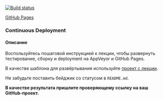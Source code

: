 [![Build status](https://ci.appveyor.com/api/projects/status/bofjv19u17b1hiao?svg=true)](https://ci.appveyor.com/project/Evgeniy-27/ahj-env)

[GitHub Pages](https://evgeniy-27.github.io/ahj-env)


### Continuous Deployment

#### Описание

Воспользуйтесь пошаговой инструкцией к лекции, чтобы развернуть тестирование, сборку и deployment на AppVeyor и GitHub Pages.

В качестве шаблона для развёртывания используйте [проект с лекции](https://github.com/netology-code/ahj-code/tree/master/env).

Не забудьте поставить бейджик со статусом в `README.md`.

**В качестве результата пришлите проверяющему ссылку на ваш GitHub-проект.**
